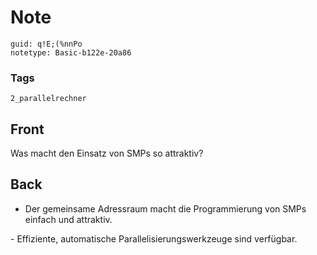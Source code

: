 # Note
```
guid: q!E;(%nnPo
notetype: Basic-b122e-20a86
```

### Tags
```
2_parallelrechner
```

## Front
Was macht den Einsatz von SMPs so attraktiv?

## Back
- Der gemeinsame Adressraum macht die Programmierung von SMPs einfach und attraktiv.<div>
</div><div>- Effiziente, automatische Parallelisierungswerkzeuge sind verfügbar.</div>
